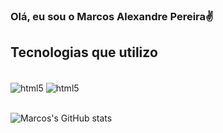 ### Olá, eu sou o Marcos Alexandre Pereira✌️

## Tecnologias que utilizo

<div style="display: inline_block"><br/>
  <img align="center" alt="html5" src="https://img.shields.io/badge/Java-ED8B00?style=for-the-badge&logo=openjdk&logoColor=white" />
    <img align="center" alt="html5" src="https://img.shields.io/badge/MySQL-00000F?style=for-the-badge&logo=mysql&logoColor=white" />
</div><br/>

![Marcos's GitHub stats](https://github-readme-stats.vercel.app/api?username=marcosalexper&show_icons=true&theme=highcontrast)
